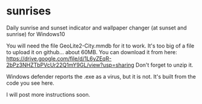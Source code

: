# sunrises
Daily sunrise and sunset indicator and wallpaper changer (at sunset and sunrise) for Windows10

You will need the file GeoLite2-City.mmdb for it to work. It's too big of a file to upload it on github... about 60MB. You can download it from here: https://drive.google.com/file/d/1L6yZEqR-2bPz3NHZTbPVcUr22Q1mY9GL/view?usp=sharing
Don't forget to unzip it.

Windows defender reports the .exe as a virus, but it is not. It's built from the code you see here.

I will post more instructions soon.
